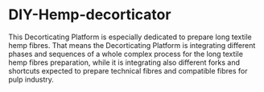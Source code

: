 # DIY-Hemp-decorticator
This Decorticating Platform is especially dedicated to prepare long textile hemp fibres. That means the Decorticating Platform is integrating different phases and sequences of a whole complex process for the long textile hemp fibres preparation, while it is integrating also different forks and shortcuts expected to prepare technical fibres and compatible fibres for pulp industry.
